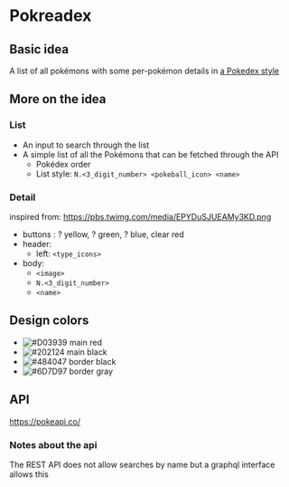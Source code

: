 # Pokreadex

## Basic idea

A list of all pokémons with some per-pokémon details in [a Pokedex style](https://i.ibb.co/nQMC6D8/Sans-titre.png)

## More on the idea

### List

- An input to search through the list
- A simple list of all the Pokémons that can be fetched through the API
  - Pokédex order
  - List style: `N.<3_digit_number> <pokeball_icon> <name>`

### Detail

inspired from: https://pbs.twimg.com/media/EPYDuSJUEAMy3KD.png

- buttons : ? yellow, ? green, ? blue, clear red
- header:
  - left: `<type_icons>`
- body:
  - `<image>`
  - `N.<3_digit_number>`
  - `<name>`

## Design colors

- ![#D03939](https://via.placeholder.com/15/D03939/D03939.png) main red
- ![#202124](https://via.placeholder.com/15/202124/202124.png) main black
- ![#484047](https://via.placeholder.com/15/484047/484047.png) border black
- ![#6D7D97](https://via.placeholder.com/15/6D7D97/6D7D97.png) border gray

## API

https://pokeapi.co/

### Notes about the api

The REST API does not allow searches by name but a graphql interface allows this
